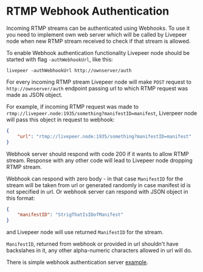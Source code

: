 # RTMP Webhook Authentication

Incoming RTMP streams can be authenticated using Webhooks. To use it you need to implement own web server which will be called by Livepeer node when new RTMP stream received to check if that stream is allowed.

To enable Webhook authentication functionality Livepeer node should be started with flag `-authWebhookUrl`, like this:

`livepeer -authWebhookUrl http://ownserver/auth`

For every incoming RTMP stream Livepeer node will make `POST` request to `http://ownserver/auth` endpoint passing url to which RTMP request was made as JSON object.

For example, if incoming RTMP request was made to `rtmp://livepeer.node:1935/something?manifestID=manifest`, Liverpeer node will pass this object in request to webhook:

```json
{
    "url": "rtmp://livepeer.node:1935/something?manifestID=manifest"
}
```

Webhook server should respond with code 200 if it wants to allow RTMP stream. Response with any other code will lead to Livepeer node dropping RTMP stream.

Webhook can respond with zero body - in that case `ManifestID` for the stream will be taken from url or generated randomly in case manifest id is not specified in url. Or webhook server can respond with JSON object in this format:

```json
{
    "manifestID": "StrigThatIsIDofManifest"
}
```
and Livepeer node will use returned `ManifestID` for the stream.

`ManifestID`, returned from webhook or provided in url shouldn't have backslahes in it, any other alpha-numeric characters allowed in url will do.

There is simple webhook authentication server [example](https://github.com/livepeer/go-livepeer/blob/master/cmd/simple_auth_server/simple_auth_server.go).
